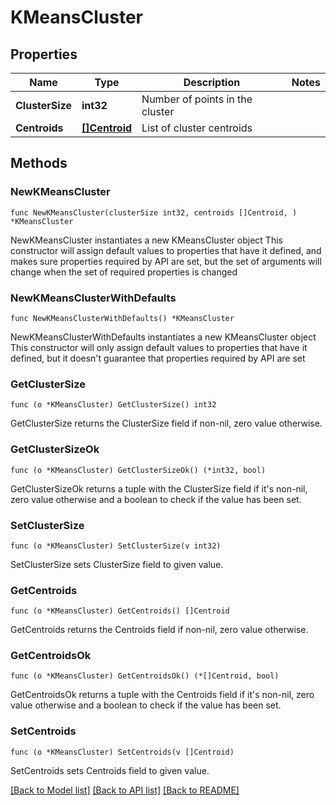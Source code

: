 # KMeansCluster

## Properties

Name | Type | Description | Notes
------------ | ------------- | ------------- | -------------
**ClusterSize** | **int32** | Number of points in the cluster | 
**Centroids** | [**[]Centroid**](Centroid.md) | List of cluster centroids | 

## Methods

### NewKMeansCluster

`func NewKMeansCluster(clusterSize int32, centroids []Centroid, ) *KMeansCluster`

NewKMeansCluster instantiates a new KMeansCluster object
This constructor will assign default values to properties that have it defined,
and makes sure properties required by API are set, but the set of arguments
will change when the set of required properties is changed

### NewKMeansClusterWithDefaults

`func NewKMeansClusterWithDefaults() *KMeansCluster`

NewKMeansClusterWithDefaults instantiates a new KMeansCluster object
This constructor will only assign default values to properties that have it defined,
but it doesn't guarantee that properties required by API are set

### GetClusterSize

`func (o *KMeansCluster) GetClusterSize() int32`

GetClusterSize returns the ClusterSize field if non-nil, zero value otherwise.

### GetClusterSizeOk

`func (o *KMeansCluster) GetClusterSizeOk() (*int32, bool)`

GetClusterSizeOk returns a tuple with the ClusterSize field if it's non-nil, zero value otherwise
and a boolean to check if the value has been set.

### SetClusterSize

`func (o *KMeansCluster) SetClusterSize(v int32)`

SetClusterSize sets ClusterSize field to given value.


### GetCentroids

`func (o *KMeansCluster) GetCentroids() []Centroid`

GetCentroids returns the Centroids field if non-nil, zero value otherwise.

### GetCentroidsOk

`func (o *KMeansCluster) GetCentroidsOk() (*[]Centroid, bool)`

GetCentroidsOk returns a tuple with the Centroids field if it's non-nil, zero value otherwise
and a boolean to check if the value has been set.

### SetCentroids

`func (o *KMeansCluster) SetCentroids(v []Centroid)`

SetCentroids sets Centroids field to given value.



[[Back to Model list]](../README.md#documentation-for-models) [[Back to API list]](../README.md#documentation-for-api-endpoints) [[Back to README]](../README.md)


